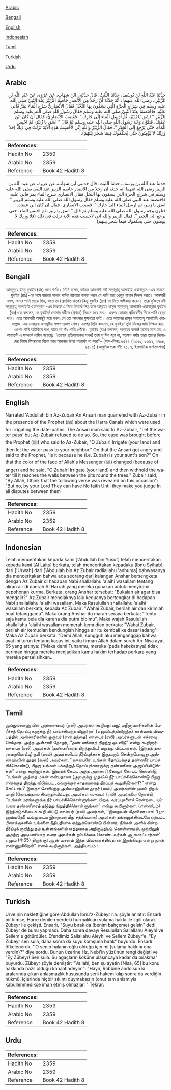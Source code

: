 [Arabic](#arabic)

[Bengali](#bengali)

[English](#english)

[Indonesian](#indonesian)

[Tamil](#tamil)

[Turkish](#turkish)

[Urdu](#urdu)

## Arabic


<div dir="rtl" lang="ar" style={{fontSize:'larger',backgroundColor:'#f8f9fa',padding:20}}>
حَدَّثَنَا عَبْدُ اللَّهِ بْنُ يُوسُفَ، حَدَّثَنَا اللَّيْثُ، قَالَ حَدَّثَنِي ابْنُ شِهَابٍ، عَنْ عُرْوَةَ، عَنْ عَبْدِ اللَّهِ بْنِ الزُّبَيْرِ ـ رضى الله عنهما ـ أَنَّهُ حَدَّثَهُ أَنَّ رَجُلاً مِنَ الأَنْصَارِ خَاصَمَ الزُّبَيْرَ عِنْدَ النَّبِيِّ صلى الله عليه وسلم فِي شِرَاجِ الْحَرَّةِ الَّتِي يَسْقُونَ بِهَا النَّخْلَ فَقَالَ الأَنْصَارِيُّ سَرِّحِ الْمَاءَ يَمُرُّ فَأَبَى عَلَيْهِ، فَاخْتَصَمَا عِنْدَ النَّبِيِّ صلى الله عليه وسلم فَقَالَ رَسُولُ اللَّهِ صلى الله عليه وسلم لِلزُّبَيْرِ ‏"‏ اسْقِ يَا زُبَيْرُ، ثُمَّ أَرْسِلِ الْمَاء إِلَى جَارِكَ ‏"‏‏.‏ فَغَضِبَ الأَنْصَارِيُّ، فَقَالَ أَنْ كَانَ ابْنَ عَمَّتِكَ‏.‏ فَتَلَوَّنَ وَجْهُ رَسُولِ اللَّهِ صلى الله عليه وسلم ثُمَّ قَالَ ‏"‏ اسْقِ يَا زُبَيْرُ، ثُمَّ احْبِسِ الْمَاءَ، حَتَّى يَرْجِعَ إِلَى الْجَدْرِ ‏"‏‏.‏ فَقَالَ الزُّبَيْرُ وَاللَّهِ إِنِّي لأَحْسِبُ هَذِهِ الآيَةَ نَزَلَتْ فِي ذَلِكَ ‏(‏فَلاَ وَرَبِّكَ لاَ يُؤْمِنُونَ حَتَّى يُحَكِّمُوكَ فِيمَا شَجَرَ بَيْنَهُمْ‏)‏‏.‏
</div>
<div style={{backgroundColor:'#f8f9fa',padding:20, marginBottom: 10}}><table> <thead> <tr> <th>References:</th> <th></th> </tr> </thead> <tbody><tr><td>Hadith No</td><td>2359</td></tr><tr><td>Arabic No</td><td>2359</td></tr><tr><td>Reference</td><td>Book 42 Hadith 8</td></tr></tbody></table></div>


<div dir="rtl" lang="ar" style={{fontSize:'larger',backgroundColor:'#f8f9fa',padding:20}}>
حدثنا عبد الله بن يوسف، حدثنا الليث، قال حدثني ابن شهاب، عن عروة، عن عبد الله بن الزبير رضى الله عنهما انه حدثه ان رجلا من الانصار خاصم الزبير عند النبي صلى الله عليه وسلم في شراج الحرة التي يسقون بها النخل فقال الانصاري سرح الماء يمر فابى عليه، فاختصما عند النبي صلى الله عليه وسلم فقال رسول الله صلى الله عليه وسلم للزبير " اسق يا زبير، ثم ارسل الماء الى جارك ". فغضب الانصاري، فقال ان كان ابن عمتك. فتلون وجه رسول الله صلى الله عليه وسلم ثم قال " اسق يا زبير، ثم احبس الماء، حتى يرجع الى الجدر ". فقال الزبير والله اني لاحسب هذه الاية نزلت في ذلك (فلا وربك لا يومنون حتى يحكموك فيما شجر بينهم)
</div>
<div style={{backgroundColor:'#f8f9fa',padding:20, marginBottom: 10}}><table> <thead> <tr> <th>References:</th> <th></th> </tr> </thead> <tbody><tr><td>Hadith No</td><td>2359</td></tr><tr><td>Arabic No</td><td>2359</td></tr><tr><td>Reference</td><td>Book 42 Hadith 8</td></tr></tbody></table></div>

## Bengali


<div dir="rtl" lang="bn" style={{fontSize:'larger',backgroundColor:'#f8f9fa',padding:20}}>
‘আবদুল্লাহ ইবনু যুবাইর (রাঃ) হতে বর্ণিত। তিনি বলেন, জনৈক আনসারী নবী সাল্লাল্লাহু আলাইহি ওয়াসাল্লাম -এর সামনে যুবাইর (রাঃ)-এর সঙ্গে হাররার নালার পানির ব্যাপারে ঝগড়া করল যে পানি দ্বারা খেজুর বাগান সিঞ্চন করত। আনসারী বলল, নালার পানি ছেড়ে দিন, যাতে তা (প্রবাহিত থাকে) কিন্তু যুবাইর (রাঃ) তা দিতে অস্বীকার করেন। তারা দু’জনে নবী সাল্লাল্লাহু আলাইহি ওয়াসাল্লাম -এর নিকটে এ নিয়ে বিতর্কে লিপ্ত হলে আল্লাহর রাসূল সাল্লাল্লাহু আলাইহি ওয়াসাল্লাম যুবাইর (রাঃ)-কে বললেন, হে যুবাইর! তোমার যমীনে (প্রথমে) সিঞ্চন করে নাও। এরপর তোমার প্রতিবেশীর দিকে পানি ছেড়ে দাও। এতে আনসারী অসন্তুষ্ট হয়ে বলল, সে তো আপনার ফুফাতো ভাই। এতে আল্লাহর রাসূল সাল্লাল্লাহু আলাইহি ওয়াসাল্লাম -এর চেহারায় অসন্তুষ্টির লক্ষণ প্রকাশ পেল। এরপর তিনি বললেন, হে যুবাইর! তুমি নিজের জমি সিঞ্চন কর। এরপর পানি আটকিয়ে রাখ, যাতে তা বাঁধ পর্যন্ত পৌঁছে। যুবাইর (রাঃ) বললেন, আল্লাহর কসম! আমার মনে হয়, এ আয়াতটি এ সম্পর্কে নাযিল হয়েছেঃ ‘‘তোমার প্রতিপালকের শপথ! তারা মু’মিন হবে না, যতক্ষণ পর্যন্ত তারা তাদের নিজেদের বিবাদ বিসম্বাদের বিচার ভার আপনার উপর পত্যার্পণ না করে’’- (আন-নিসাঃ ৬৫)। (২৩৬১, ২৩৬২, ২৭০৮, ৪৫৮৫) (আধুনিক প্রকাশনীঃ ২১৮৭, ইসলামিক ফাউন্ডেশনঃ)
</div>
<div style={{backgroundColor:'#f8f9fa',padding:20, marginBottom: 10}}><table> <thead> <tr> <th>References:</th> <th></th> </tr> </thead> <tbody><tr><td>Hadith No</td><td>2359</td></tr><tr><td>Arabic No</td><td>2359</td></tr><tr><td>Reference</td><td>Book 42 Hadith 8</td></tr></tbody></table></div>

## English


<div dir="ltr" lang="en" style={{fontSize:'larger',backgroundColor:'#f8f9fa',padding:20}}>
Narrated 'Abdullah bin Az-Zubair:An Ansari man quarreled with Az-Zubair in the presence of the Prophet (ﷺ) about the Harra Canals which were used for irrigating the date-palms. The Ansari man said to Az-Zubair, "Let the water pass' but Az-Zubair refused to do so. So, the case was brought before the Prophet (ﷺ) who said to Az-Zubair, "O Zubair! Irrigate (your land) and then let the water pass to your neighbor." On that the Ansari got angry and said to the Prophet, "Is it because he (i.e. Zubair) is your aunt's son?" On that the color of the face of Allah's Messenger (ﷺ) changed (because of anger) and he said, "O Zubair! Irrigate (your land) and then withhold the water till it reaches the walls between the pits round the trees." Zubair said, "By Allah, I think that the following verse was revealed on this occasion": "But no, by your Lord They can have No faith Until they make you judge In all disputes between them
</div>
<div style={{backgroundColor:'#f8f9fa',padding:20, marginBottom: 10}}><table> <thead> <tr> <th>References:</th> <th></th> </tr> </thead> <tbody><tr><td>Hadith No</td><td>2359</td></tr><tr><td>Arabic No</td><td>2359</td></tr><tr><td>Reference</td><td>Book 42 Hadith 8</td></tr></tbody></table></div>

## Indonesian


<div dir="ltr" lang="id" style={{fontSize:'larger',backgroundColor:'#f8f9fa',padding:20}}>
Telah menceritakan kepada kami ['Abdullah bin Yusuf] telah menceritakan kepada kami [Al Laits] berkata, telah menceritakan kepadaku [Ibnu Syihab] dari ['Urwah] dari ['Abdullah bin Az Zubair radliallahu 'anhuma] bahwasanya dia menceritakan bahwa ada seorang dari kalangan Anshar bersengketa dengan Az Zubair di hadapan Nabi shallallahu 'alaihi wasallam tentang aliran air di daerah Al Harrah yang mereka gunakan untuk menyirami pepohonan kurma. Berkata, orang Anshar tersebut: "Bukalah air agar bisa mengalir?" Az Zubair menolaknya lalu keduanya bertengkar di hadapan Nabi shallallahu 'alaihi wasallam. Maka Rasulullah shallallahu 'alaihi wasallam berkata, kepada Az Zubair: "Wahai Zubair, berilah air dan kirimlah buat tetanggamu". Maka orang Anshar itu marah seraya berkata; "Tentu saja kamu bela dia karena dia putra bibimu". Maka wajah Rasulullah shallallahu 'alaihi wasallam memerah kemudian berkata: "Wahai Zubair, berilah air kemudian bendunglah hingga air itu kembali ke dasar ladang". Maka Az Zubair berkata: "Demi Allah, sungguh aku menganggap bahwa ayat ini turun tentang kasus ini, yaitu firman Allah dalam surah An-Nisa ayat 65 yang artinya: ("Maka demi Tuhanmu, mereka (pada hakekatnya) tidak beriman hingga mereka menjadikan kamu hakim terhadap perkara yang mereka perselisihkan…
</div>
<div style={{backgroundColor:'#f8f9fa',padding:20, marginBottom: 10}}><table> <thead> <tr> <th>References:</th> <th></th> </tr> </thead> <tbody><tr><td>Hadith No</td><td>2359</td></tr><tr><td>Arabic No</td><td>2359</td></tr><tr><td>Reference</td><td>Book 42 Hadith 8</td></tr></tbody></table></div>

## Tamil


<div dir="ltr" lang="ta" style={{fontSize:'larger',backgroundColor:'#f8f9fa',padding:20}}>
அப்துல்லாஹ் பின் அஸ்ஸுபைர் (ரலி) அவர்கள் கூறியதாவது: மதீனாவாசிகளின் பேரீச்சந் தோப்பு களுக்கு நீர் பாய்ச்சிவந்த யிஹர்ரா’ (எனுமிடத்திலிருந்த) கால்வாய் விஷயத்தில் அன்சாரிகளில் ஒருவர் (என் தந்தை) ஸுபைர் (ரலி) அவர்களுடன் சச்சரவு செய்தார். அந்த அன்சாரி தோழர், ‘‘தண் ணீரைத் திறந்து ஓடவிடு” என்று கூறினார். ஸுபைர் (ரலி) அவர்கள் (தண்ணீரைத் திறந்துவிட) மறுத்து விட்டார்கள். (இந்தத் தகராறையொட்டி) நபி (ஸல்) அவர்களிடம் தீர்ப்புக்காக இருவரும் சென்றபொழுது அல்லாஹ்வின் தூதர் (ஸல்) அவர்கள், ‘‘ஸுபைரே! உங்கள் தோப்புக்குத் தண்ணீர் பாய்ச்சிக்கொண்டு, பிறகு உங்கள் பக்கத்துத் தோப்புக்காரருக்கு தண்ணீரை அனுப்பிவிடுங்கள்” என்று கூறினார்கள். இதைக் கேட்ட அந்த அன்சாரி தோழர் கோபம் கொண்டு, ‘‘உங்கள் அத்தை மகன் என்பதாலா (அவருக்கு முதலில் நீர் பாய்ச்சிக்கொண்டு பிறகு எனக்குத் திறந்து விடும்படி அவருக்குச் சாதகமாகத் தீர்ப்புக் கூறுகிறீர்கள்)?” என்று கேட்டார்.7 இதைச் செவியுற்ற அல்லாஹ்வின் தூதர் (ஸல்) அவர்களின் முகம் நிறம் மாறி (கோபத்தால் சிவந்து)விட்டது. அவர்கள் ஸுபைர் (ரலி) அவர்களை நோக்கி, ‘‘உங்கள் மரங்களுக்கு நீர் பாய்ச்சிக்கொள்ளுங்கள். பிறகு, வரப்புகளைச் சென்றடை யும்வரை தண்ணீரைத் தடுத்து நிறுத்திக்கொள்ளுங்கள்” என்று கூறினார்கள். (என்னிடம்) இந்நிகழ்ச்சியைக் கூறி விட்டு ஸுபைர் (ரலி) அவர்கள், ‘‘இறைவன் மீதாணையாக! ‘(முஹம்மதே!) உம்முடைய இறைவன்மீது சத்தியமாக! அவர்கள் தங்களுக்கிடையே ஏற்பட்ட பிணக்குகளில் உங்களை நீதிபதியாக ஏற்றுக்கொண்டு பின்னர், நீங்கள் அளிக் கின்ற தீர்ப்புக் குறித்து தம் உள்ளங்களில் எத்தகைய அதிருப்தியும் கொள்ளாமல், முற்றிலும் அதற்கு அடிபணியாத வரை அவர்கள் நம்பிக்கை கொண்டவர்கள் ஆகமாட்டார்கள்’ எனும் (4:65) திருக் குர்ஆன் வசனம் இந்த விவகாரத்தில்தான் இறங்கியது என்று நான் எண்ணுகிறேன்” எனக் கூறினார்கள். அத்தியாயம் :
</div>
<div style={{backgroundColor:'#f8f9fa',padding:20, marginBottom: 10}}><table> <thead> <tr> <th>References:</th> <th></th> </tr> </thead> <tbody><tr><td>Hadith No</td><td>2359</td></tr><tr><td>Arabic No</td><td>2359</td></tr><tr><td>Reference</td><td>Book 42 Hadith 8</td></tr></tbody></table></div>

## Turkish


<div dir="ltr" lang="tr" style={{fontSize:'larger',backgroundColor:'#f8f9fa',padding:20}}>
Urve'nin naklettiğine göre Abdullah İbnü'z-Zübeyr r.a. şöyle anlatır: Ensarlı bir kimse, Harre denilen yerdeki hurmalıkları sulama hakkı ile ilgili olarak Zübeyr ile çekişti. Ensarlı, "Suyu bırak da (benim bahçeme) gelsin" dedi. Zübeyr de bunu yapmadı. Daha sonra davayı Resulullah Sallallahu Aleyhi ve Sellem'e götürdüler. Efendimiz Sallallahu Aleyhi ve Sellem Zübeyr'e, "Ey Zübeyr sen sula, daha sonra da suyu komşuna bırak" buyurdu. Ensarlı öfkelenerek, ''O senin halanın oğlu olduğu için mi (sulama hakkını ona verdin)?" diye sordu. Bunun üzerine Hz. Nebi'in yüzünün rengi değişti ve "Ey Zübeyr! Sen sula. Su ağaçların köküne ulaşıncaya kadar da bırakma" buyurdu. Zübeyr şöyle demiştir: "Vallahi, ben şu ayetin [Nisa, 65] bu konu hakkında nazil olduğu kanaatindeyim": "Hayır, Rabbine andolsun ki aralarında çıkan anlaşmazlık hususunda seni hakem kılıp sonra da verdiğin hükmü, içlerinde hiçbir sıkıntı duymaksızın (onu) tam anlamıyla kabullenmedikçe iman etmiş olmazlar. " Tekrar:
</div>
<div style={{backgroundColor:'#f8f9fa',padding:20, marginBottom: 10}}><table> <thead> <tr> <th>References:</th> <th></th> </tr> </thead> <tbody><tr><td>Hadith No</td><td>2359</td></tr><tr><td>Arabic No</td><td>2359</td></tr><tr><td>Reference</td><td>Book 42 Hadith 8</td></tr></tbody></table></div>

## Urdu


<div dir="rtl" lang="ur" style={{fontSize:'larger',backgroundColor:'#f8f9fa',padding:20}}>

</div>
<div style={{backgroundColor:'#f8f9fa',padding:20, marginBottom: 10}}><table> <thead> <tr> <th>References:</th> <th></th> </tr> </thead> <tbody><tr><td>Hadith No</td><td>2359</td></tr><tr><td>Arabic No</td><td>2359</td></tr><tr><td>Reference</td><td>Book 42 Hadith 8</td></tr></tbody></table></div>
